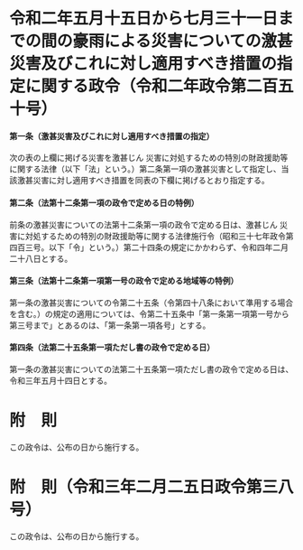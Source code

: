 # 令和二年五月十五日から七月三十一日までの間の豪雨による災害についての激甚災害及びこれに対し適用すべき措置の指定に関する政令（令和二年政令第二百五十号）
#### 第一条（激甚災害及びこれに対し適用すべき措置の指定）
次の表の上欄に掲げる災害を激甚じん
災害に対処するための特別の財政援助等に関する法律（以下「法」という。）第二条第一項の激甚災害として指定し、当該激甚災害に対し適用すべき措置を同表の下欄に掲げるとおり指定する。
#### 第二条（法第十二条第一項の政令で定める日の特例）
前条の激甚災害についての法第十二条第一項の政令で定める日は、激甚じん
災害に対処するための特別の財政援助等に関する法律施行令（昭和三十七年政令第四百三号。以下「令」という。）第二十四条の規定にかかわらず、令和四年二月二十八日とする。
#### 第三条（法第十二条第一項第一号の政令で定める地域等の特例）
第一条の激甚災害についての令第二十五条（令第四十八条において準用する場合を含む。）の規定の適用については、令第二十五条中「第一条第一項第一号から第三号まで」とあるのは、「第一条第一項各号」とする。
#### 第四条（法第二十五条第一項ただし書の政令で定める日）
第一条の激甚災害についての法第二十五条第一項ただし書の政令で定める日は、令和三年五月十四日とする。
# 附　則
この政令は、公布の日から施行する。
# 附　則（令和三年二月二五日政令第三八号）
この政令は、公布の日から施行する。
